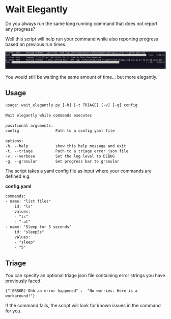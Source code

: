 # Wait Elegantly

Do you always run the same long running command that does not report any progress?

Well this script will help run your command while also reporting progress based on previous run times.

![waiting elegantly](doc/wait-elegantly.gif "Waiting Elegantly")

You would still be waiting the same amount of time... but more elegantly.


## Usage

    usage: wait_elegantly.py [-h] [-t TRIAGE] [-v] [-g] config

    Wait elegantly while commands executes

    positional arguments:
    config                Path to a config yaml file

    options:
    -h, --help            show this help message and exit
    -t, --triage          Path to a triage error json file
    -v, --verbose         Set the log level to DEBUG
    -g, --granular        Set progress bar to granular

The script takes a yaml config file as input where your commands are defined e.g.

**config.yaml**

    commands:
    - name: "list files"
        id: "ls"
        values:
        - "ls"
        - "-al"
    - name: "Sleep for 5 seconds"
        id: "sleep5s"
        values:
        - "sleep"
        - "5"

## Triage
You can specify an optional triage json file containing error strings you have previously faced.

    {"[ERROR] Ohh an error happened" :  "No worries. Here is a workaround!"}

If the command fails, the script will look for known issues in the command for you.